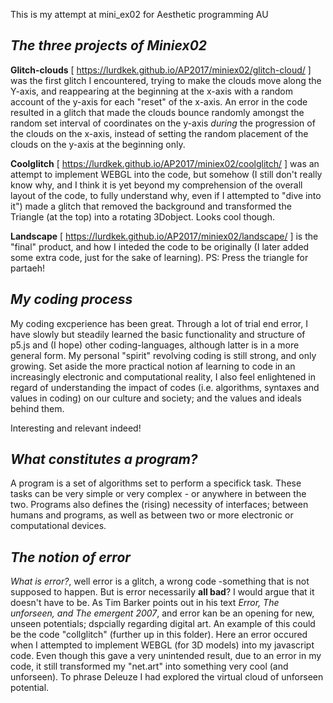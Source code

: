 This is my attempt at mini_ex02 for Aesthetic programming AU

<h2> <b> <i>The three projects of Miniex02</h2> </b> </i>

<b>Glitch-clouds</b> [ https://lurdkek.github.io/AP2017/miniex02/glitch-cloud/ ]
was the first glitch I encountered, trying to make the clouds move along the Y-axis, and reappearing at the beginning at the x-axis with a random account of the y-axis for each "reset" of the x-axis. An error in the code resulted in a glitch that made the clouds bounce randomly amongst the random set interval of coordinates on the y-axis <i>during</i> the progression of the clouds on the x-axis, instead of setting the random placement of the clouds on the y-axis at the beginning only.

<b>Coolglitch</b> [ https://lurdkek.github.io/AP2017/miniex02/coolglitch/ ]
was an attempt to implement WEBGL into the code, but somehow (I still don't really know why, and I think it is yet beyond my comprehension of the overall layout of the code, to fully understand why, even if I attempted to "dive into it") made a glitch that removed the background and transformed the Triangle (at the top) into a rotating 3Dobject. Looks cool though.

<b>Landscape</b> [ https://lurdkek.github.io/AP2017/miniex02/landscape/ ]
is the "final" product, and how I inteded the code to be originally (I later added some extra code, just for the sake of learning).
PS: Press the triangle for partaeh!

<h2> <b> <i>My coding process</h2> </b> </i>
My coding excperience has been great. Through a lot of trial end error, I have slowly but steadily learned the basic functionality and structure of p5.js and (I hope) other coding-languages, although latter is in a more general form. My personal "spirit" revolving coding is still strong, and only growing. Set aside the more practical notion af learning to code in an increasingly electronic and computational reality, I also feel enlightened in regard of understanding the impact of codes (i.e. algorithms, syntaxes and values in coding) on our culture and society; and the values and ideals behind them.

Interesting and relevant indeed!

<h2> <b> <i>What constitutes a program?</h2> </b> </i>
A program is a set of algorithms set to perform a specifick task. These tasks can be very simple or very complex - or anywhere in between the two. Programs also defines the (rising) necessity of interfaces; between humans and programs, as well as between two or more electronic or computational devices.


<h2> <b> <i>The notion of error</h2> </b> </i>
<i>What is error?</i>, well error is a glitch, a wrong code -something that is not supposed to happen. But is error necessarily <b>all bad</b>? 
I would argue that it doesn't have to be. As Tim Barker points out in his text <i> Error, The unforseen, and The emergent 2007</i>, and error kan be an opening for new, unseen potentials; dspcially regarding digital art. An example of this could be the code "collglitch" (further up in this folder). Here an error occured when I attempted to implement WEBGL (for 3D models) into my javascript code. Even though this gave a very unintended result, due to an error in my code, it still transformed my "net.art" into something very cool (and unforseen). To phrase Deleuze I had explored the virtual cloud of unforseen potential.

